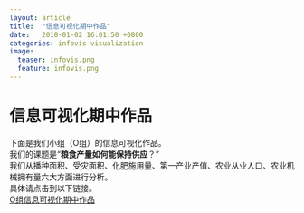 ```yaml
---
layout: article
title:  "信息可视化期中作品"
date:   2018-01-02 16:01:50 +0800
categories: infovis visualization
image:
  teaser: infovis.png
  feature: infovis.png
---
```

# 信息可视化期中作品

下面是我们小组（O组）的信息可视化作品。  
我们的课题是“**粮食产量如何能保持供应**？”  
我们从播种面积、受灾面积、化肥施用量、第一产业产值、农业从业人口、农业机械拥有量六大方面进行分析。  
具体请点击到以下链接。  
[O组信息可视化期中作品](https://zoe1122.github.io/qzxxkshzp.github.io/)